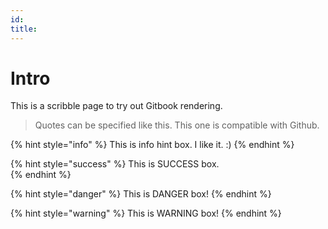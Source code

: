 ```yaml
---
id: 
title: 
---
```

# Intro
This is a scribble page to try out Gitbook rendering.

> Quotes can be specified like this.  This one is compatible with Github.  

{% hint style="info" %}
This is info hint box. I like it. :)
{% endhint %}

{% hint style="success" %}
This is SUCCESS box.  
{% endhint %}

{% hint style="danger" %}
This is DANGER box!
{% endhint %}

{% hint style="warning" %}
This is WARNING box!
{% endhint %}

